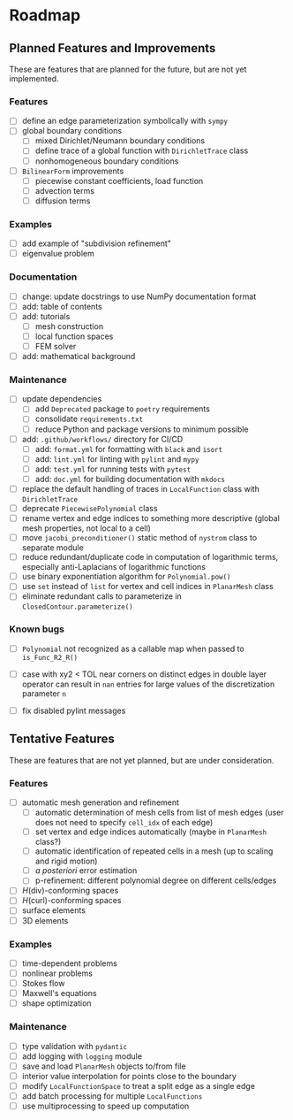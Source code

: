 # Roadmap


## Planned Features and Improvements
These are features that are planned for the future, but are not yet implemented.
### Features
- [ ] define an edge parameterization symbolically with `sympy`
- [ ] global boundary conditions
    - [ ] mixed Dirichlet/Neumann boundary conditions
    - [ ] define trace of a global function with `DirichletTrace` class
    - [ ] nonhomogeneous boundary conditions
- [ ] `BilinearForm` improvements
    - [ ] piecewise constant coefficients, load function
    - [ ] advection terms
    - [ ] diffusion terms
### Examples
- [ ] add example of "subdivision refinement"
- [ ] eigenvalue problem
### Documentation
- [ ] change: update docstrings to use NumPy documentation format
- [ ] add: table of contents
- [ ] add: tutorials
    - [ ] mesh construction
    - [ ] local function spaces
    - [ ] FEM solver
- [ ] add: mathematical background
### Maintenance
- [ ] update dependencies
    - [ ] add `Deprecated` package to `poetry` requirements
    - [ ] consolidate `requirements.txt`
    - [ ] reduce Python and package versions to minimum possible
- [ ] add: `.github/workflows/` directory for CI/CD
    - [ ] add: `format.yml` for formatting with `black` and `isort`
    - [ ] add: `lint.yml` for linting with `pylint` and `mypy`
    - [ ] add: `test.yml` for running tests with `pytest`
    - [ ] add: `doc.yml` for building documentation with `mkdocs`
- [ ] replace the default handling of traces in `LocalFunction` class with
  `DirichletTrace`
- [ ] deprecate `PiecewisePolynomial` class
- [ ] rename vertex and edge indices to something more descriptive (global mesh
  properties, not local to a cell)
- [ ] move `jacobi_preconditioner()` static method of `nystrom` class to
  separate module
- [ ] reduce redundant/duplicate code in computation of logarithmic terms,
  especially anti-Laplacians of logarithmic functions
- [ ] use binary exponentiation algorithm for `Polynomial.pow()`
- [ ] use `set` instead of `list` for vertex and cell indices in `PlanarMesh`
  class
- [ ] eliminate redundant calls to parameterize in `ClosedContour.parameterize()`
### Known bugs
- [ ] `Polynomial` not recognized as a callable map when passed to
  `is_Func_R2_R()`
- [ ] case with xy2 < TOL near corners on distinct edges in double layer
  operator can result in `nan` entries for large values of the discretization
  parameter `n`
- [ ] fix disabled pylint messages


## Tentative Features
These are features that are not yet planned, but are under consideration.
### Features
- [ ] automatic mesh generation and refinement
    - [ ] automatic determination of mesh cells from list of mesh edges (user
      does not need to specify `cell_idx` of each edge)
    - [ ] set vertex and edge indices automatically (maybe in `PlanarMesh`
      class?)
    - [ ] automatic identification of repeated cells in a mesh (up to scaling
      and rigid motion)
    - [ ] *a posteriori* error estimation
    - [ ] p-refinement: different polynomial degree on different cells/edges
- [ ] $H$(div)-conforming spaces
- [ ] $H$(curl)-conforming spaces
- [ ] surface elements
- [ ] 3D elements
### Examples
- [ ] time-dependent problems
- [ ] nonlinear problems
- [ ] Stokes flow
- [ ] Maxwell's equations
- [ ] shape optimization
### Maintenance
- [ ] type validation with `pydantic`
- [ ] add logging with `logging` module
- [ ] save and load `PlanarMesh` objects to/from file
- [ ] interior value interpolation for points close to the boundary
- [ ] modify `LocalFunctionSpace` to treat a split edge as a single edge
- [ ] add batch processing for multiple `LocalFunctions`
- [ ] use multiprocessing to speed up computation